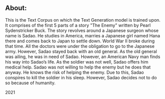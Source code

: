 ## About:
This is the Text Corpus on which the Text Generation model is trained upon. It comprises of the first 5 parts of a story "The Enemy" written by Pearl Sydenstricker Buck. The story revolves around a Japanese surgeon whose name is Sadao. He studies in America, marries a Japanese girl named Hana there and comes back to Japan to settle down. World War II broke during that time. All the doctors were under the obligation to go to the Japanese army. However, Sadao stayed back with an old general. As the old general was ailing, he was in need of Sadao. However, an American Navy man finds his way into Sadao’s life. As the soldier was not well, Sadao offers him medical help. Sadao was not willing to help the enemy but he does that anyway. He knows the risk of helping the enemy. Due to this, Sadao conspires to kill the soldier in his sleep. However, Sadao decides not to do so because of humanity.

2021